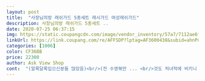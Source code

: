 ```yaml
---
layout: post 
title:  "사장님의방 래쉬가드 5종세트 래시가드 여성래쉬가드" 
description: 사장님의방 래쉬가드 5종세트 ..
date: 2020-07-25 06:37:15 
img: https://static.coupangcdn.com/image/vendor_inventory/57a7/7112ae6f51baf8f01b6dc1c9ba46745c68e813a7cc3be57c751d0d966afb.jpg 
linkUrl: https://link.coupang.com/re/AFFSDP?lptag=AF3600438&subid=ahnPublicAsk&pageKey=160297396&itemId=460249537&vendorItemId=70286261208&traceid=V0-113-e676f73387790faa 
categories: [1006] 
color: CF36BB 
price: 22300 
author: Ask View Shop 
cont:  "(알록달록입으신분들 많았음)<br/>(전 수영복만 ... <br/>것도 처녀적에 비키니 4종셋트 만 입던 아줌마임.<br/>.<br/><br/>157,47<br/> -48 인데 m사이즈 작게나왔다는 말이 있는데 전 잘 맞아요.<br/> 탑브라 입을때 좀 낑기고 팬티가 좀 딱맞긴한데 집업이랑 반바지 레깅스는 잘 맞네요.<br/> 팬티는 위생스티커 붙여져서 왔고, 수영복 넣는 지퍼백도 같이 왔어요.<br/> 2만원대 치고 잘샀네요 나가서 사면 2,3배 ㄷ ㄷ 무엇보다 브라 뽕이... <br/>.<br/> 힘있고 좋은걸로 잘 들어가있어요!! 제가 가슴 작은편인데 짱 좋습니다<br/>2주동안 벌써 4번 입었습니다.<br/><br/>9095사이즈 입구요.<br/>.<br/><br/> <br/>가슴이 빈약하다보니 메인사진처럼 가슴이 올록볼록하지않지만.<br/>.<br/><br/>그나마 뱃살이없는걸루 만족 ㅎㅎㅎㅎ<br/>그냥 텐트안에서 앉아 찍었네요 ㅎㅎ<br/>그리고 배송 얘길 안했는데요 2주 걸린다고 했는데 전 5일만에와서<br/>그리고 전 38000원정도에 샀는데 2주지난 지금 28000원에 판매하니<br/>기장도맞고요 핏도이쁘고 하자도1도없어요 물빠짐은 아직 모르는데 그냥 한번입어봣을때는 만족햇습니다ㅜㅜ<br/>너무 기뻤던 기억이있네요 ㅎㅎㅎ<br/>넘 타이트하면 창피할까봐 M사이즈 주문함... <br/>여기서 딱 맞는다는건<br/>다 늙어 레깅스같은 올블랙으로 입자니 민망하기도했지만.<br/>.<br/><br/>단점은 옷이 검은색이라 물놀이장에서 울  아가들이 놀다가<br/>레깅스는 살짝 타이트해야 보기좋다고해서 .<br/>라지 사이즈살려다 미듐 산건데 탁월한 선택인듯<br/>레깅스만 입기엔.<br/>.<br/>전 나이가 있으니까요 ㅎㅎㅎㅎㅎㅎ<br/>몸매가 좋으면 좋겠지만... <br/>너무 타이트해도 너무 늘어져도 안되겠기에 M 사이즈 주문해서 타이트한거 같지만서도... <br/>.<br/>나름 몸매 감출수있고 지퍼 울림이 살짝 있지만 내몸매가 그지같으니 이해하고 넘어가서 별 4개인거임다.<br/>.<br/>)<br/>바지는 고무줄이 조금 넓은거라서 말리거나 그런것 없구<br/>반바지는 딱 그만큼이였구.<br/>.<br/>너무 너무 짧지는 않아서 민망하기는 없었어요.<br/><br/>사진에는 반바지에 허리조이는 끈이 흰색인데<br/>상의가 지퍼로 되어있어서 입고벗기 편했구요.<br/><br/>상의는 딱 맞고 하의는 조금 덜 타이트했지만<br/>세탁후에도 고무줄 짱짱 합니다.<br/><br/>아주 주관적임다... <br/>.<br/><br/>엄마인 저를 잘 못찾는ㄷㅏ는점 ㅋㅋㅋ<br/>옆에서도 저를 부르고 난리 ㅎㅎㅎ 사람많은곳에서는 눈에 잘 안띄니 장점일까요 단점일까요<br/>오랜만에 달라붙는걸 입을려니 큰 용기가 필요해씀돠<br/>올해는 큰맘먹구  래쉬가드 산거였는데 탁월한 선택인듯<br/>완전 속상하네요.<br/>.<br/>ㅜㅜ역시 먼저산사람이 호구인것인가요 ㅠㅠ<br/>이거꼭사세요 후회없습니다ㅜㅜ진짜 너무이쁘고 기장도 딱맞고 진짜 만족 또만족입니다 쿠팡에서 후기쓴적없는데ㅜㅜ이건 꼭써야될것같아요ㅜㅜ<br/>이건 좀 타이트해서 살이 아프고 팬티는 봉제선이 레깅스위로  다 티가나서 안입었어요 ㅎㅎ 음.<br/>.<br/>브레지어와 팬티는 일반 비키니 수준임돠... <br/>봉제선 팍팍 티나는 수영팬티 생각하심되요 ㅎㅎㅎ<br/>자꾸 추가하게되네요 ㅎㅎ<br/>작년에  예전에사둔 수영복 입기 불편불편.<br/>.<br/>그위에 옷입어도 불편해서<br/>장점은 세탁후에도 아직 변형이 없다는점.<br/>.<br/><br/>저는 검정색끈이와서<br/>저랑 같은옷 입은분 없어서 좋았음.<br/>.<br/><br/>전 66바지입어요.<br/>.<br/>상의는<br/>전신샷은 없구여.<br/>.<br/><br/>참... <br/>브레지어와 팬티는 제가 가지고있던 다른 제품을 입었어요.<br/><br/>첨에는 몰랐다가 후기를 쓰다가 알게되었다는 ㅎㅎㅎ<br/>키가168 몸무게52키로<br/>타이트하긴 한데 m사이즈 치고는 이정도면 만족<br/>" 
---
```

